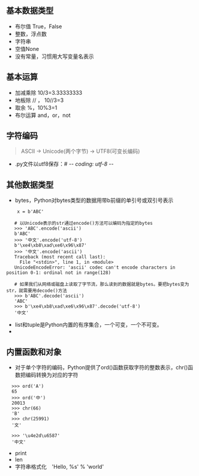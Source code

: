 ## 基本数据类型

- 布尔值 True，False    
- 整数，浮点数
- 字符串
- 空值None
- 没有常量，习惯用大写变量名表示

## 基本运算
- 加减乘除 10/3=3.33333333
- 地板除 // ， 10//3=3
- 取余 %，10%3=1
- 布尔运算 and，or，not

## 字符编码

> ASCII -> Unicode(两个字节) -> UTF8(可变长编码)

- .py文件以utf8保存：# -*- coding: utf-8 -*-

## 其他数据类型
- bytes，Python对bytes类型的数据用带b前缀的单引号或双引号表示
```
    x = b'ABC'
    
   # 以Unicode表示的str通过encode()方法可以编码为指定的bytes
   >>> 'ABC'.encode('ascii')
   b'ABC'
   >>> '中文'.encode('utf-8')
   b'\xe4\xb8\xad\xe6\x96\x87'
   >>> '中文'.encode('ascii')
   Traceback (most recent call last):
     File "<stdin>", line 1, in <module>
   UnicodeEncodeError: 'ascii' codec can't encode characters in position 0-1: ordinal not in range(128)
   
   # 如果我们从网络或磁盘上读取了字节流，那么读到的数据就是bytes。要把bytes变为str，就需要用decode()方法
   >>> b'ABC'.decode('ascii')
   'ABC'
   >>> b'\xe4\xb8\xad\xe6\x96\x87'.decode('utf-8')
   '中文'
```
- list和tuple是Python内置的有序集合，一个可变，一个不可变。
- 


## 内置函数和对象
- 对于单个字符的编码，Python提供了ord()函数获取字符的整数表示，chr()函数把编码转换为对应的字符
```  
  >>> ord('A')
  65
  >>> ord('中')
  20013
  >>> chr(66)
  'B'
  >>> chr(25991)
  '文'
  
  >>> '\u4e2d\u6587'
  '中文'
```
- print
- len
- 字符串格式化　'Hello, %s' % 'world'


